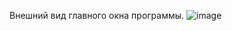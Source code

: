 Внешний вид главного окна программы.
![image](https://github.com/user-attachments/assets/94892723-ca1e-48b4-8505-fe6407c1a424)
